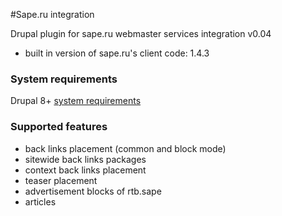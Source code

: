 #Sape.ru integration

Drupal plugin for sape.ru webmaster services integration v0.04
- built in version of sape.ru's client code: 1.4.3

### System requirements
Drupal 8+ [system requirements](https://www.drupal.org/docs/8/system-requirements) 

### Supported features
- back links placement (common and block mode)
- sitewide back links packages
- context back links placement
- teaser placement
- advertisement blocks of rtb.sape
- articles
